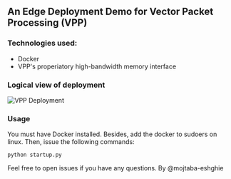 ## An Edge Deployment Demo for Vector Packet Processing (VPP)

### Technologies used:
- Docker
- VPP's properiatory high-bandwidth memory interface


### Logical view of deployment
![VPP Deployment](http://url/to/img.png)

### Usage
You must have Docker installed. Besides, add the docker to sudoers on linux. Then, issue the following commands:

    python startup.py
    

Feel free to open issues if you have any questions.
By @mojtaba-eshghie